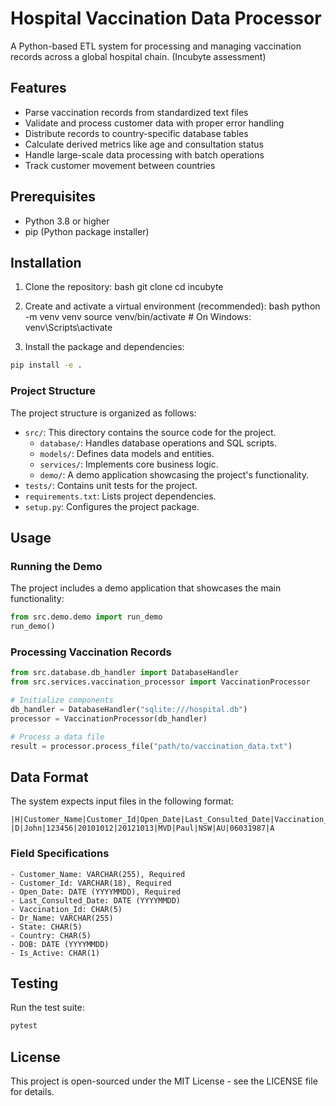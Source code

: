 # Hospital Vaccination Data Processor

A Python-based ETL system for processing and managing vaccination records across a global hospital chain. (Incubyte assessment)

## Features

- Parse vaccination records from standardized text files
- Validate and process customer data with proper error handling
- Distribute records to country-specific database tables
- Calculate derived metrics like age and consultation status
- Handle large-scale data processing with batch operations
- Track customer movement between countries

## Prerequisites

- Python 3.8 or higher
- pip (Python package installer)

## Installation

1. Clone the repository:
bash
git clone <repository-url>
cd incubyte

2. Create and activate a virtual environment (recommended):
bash
python -m venv venv
source venv/bin/activate # On Windows: venv\Scripts\activate

3. Install the package and dependencies:
```bash
pip install -e .
```

### Project Structure

The project structure is organized as follows:

* `src/`: This directory contains the source code for the project.
	+ `database/`: Handles database operations and SQL scripts.
	+ `models/`: Defines data models and entities.
	+ `services/`: Implements core business logic.
	+ `demo/`: A demo application showcasing the project's functionality.
* `tests/`: Contains unit tests for the project.
* `requirements.txt`: Lists project dependencies.
* `setup.py`: Configures the project package.

## Usage

### Running the Demo

The project includes a demo application that showcases the main functionality:

```python
from src.demo.demo import run_demo
run_demo()
```

### Processing Vaccination Records
```python
from src.database.db_handler import DatabaseHandler
from src.services.vaccination_processor import VaccinationProcessor

# Initialize components
db_handler = DatabaseHandler("sqlite:///hospital.db")
processor = VaccinationProcessor(db_handler)

# Process a data file
result = processor.process_file("path/to/vaccination_data.txt")
```

## Data Format

The system expects input files in the following format:

```
|H|Customer_Name|Customer_Id|Open_Date|Last_Consulted_Date|Vaccination_Id|Dr_Name|State|Country|DOB|Is_Active
|D|John|123456|20101012|20121013|MVD|Paul|NSW|AU|06031987|A
```

### Field Specifications
```
- Customer_Name: VARCHAR(255), Required
- Customer_Id: VARCHAR(18), Required
- Open_Date: DATE (YYYYMMDD), Required
- Last_Consulted_Date: DATE (YYYYMMDD)
- Vaccination_Id: CHAR(5)
- Dr_Name: VARCHAR(255)
- State: CHAR(5)
- Country: CHAR(5)
- DOB: DATE (YYYYMMDD)
- Is_Active: CHAR(1)
```

## Testing

Run the test suite:
```bash
pytest
```

## License

This project is open-sourced under the MIT License - see the LICENSE file for details.


